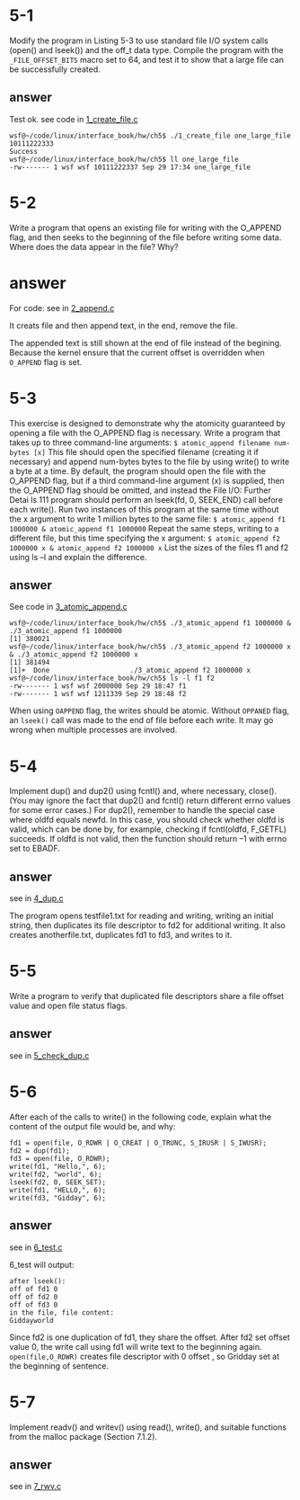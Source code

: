 # 5-1
Modify the program in Listing 5-3 to use standard file I/O system calls (open() and lseek()) and the off_t data type. Compile the program with the `_FILE_OFFSET_BITS` macro set to 64, and test it to show that a large file can be successfully created. 
## answer
Test ok. see code in [1_create_file.c](./1_create_file.c)
```
wsf@~/code/linux/interface_book/hw/ch5$ ./1_create_file one_large_file 10111222333
Success
wsf@~/code/linux/interface_book/hw/ch5$ ll one_large_file
-rw------- 1 wsf wsf 10111222337 Sep 29 17:34 one_large_file
```

# 5-2
Write a program that opens an existing file for writing with the O_APPEND flag, and then seeks to the beginning of the file before writing some data. Where does the data appear in the file? Why? 
# answer
For code: see in [2_append.c](./2_append.c)

It creats file and then append text, in the end, remove the file.

The appended text is still shown at the end of file instead of the begining. Because the kernel ensure that the current offset is overridden when `O_APPEND` flag is set.

# 5-3
This exercise is designed to demonstrate why the atomicity guaranteed by opening a file with the O_APPEND flag is necessary. Write a program that takes up to three command-line arguments: 
`$ atomic_append filename num-bytes [x]`
This file should open the specified filename (creating it if necessary) and append num-bytes bytes to the file by using write() to write a byte at a time. By default, the program should open the file with the O_APPEND flag, but if a third command-line argument (x) is supplied, then the O_APPEND flag should be omitted, and instead the File I/O: Further Detai ls 111 program should perform an lseek(fd, 0, SEEK_END) call before each write(). Run two instances of this program at the same time without the x argument to write 1 million bytes to the same file: 
`$ atomic_append f1 1000000 & atomic_append f1 1000000`
Repeat the same steps, writing to a different file, but this time specifying the x argument:
`$ atomic_append f2 1000000 x & atomic_append f2 1000000 x`
List the sizes of the files f1 and f2 using ls –l and explain the difference.
## answer
See code in [3_atomic_append.c](./3_atomic_append.c)
```
wsf@~/code/linux/interface_book/hw/ch5$ ./3_atomic_append f1 1000000 & ./3_atomic_append f1 1000000
[1] 380021
wsf@~/code/linux/interface_book/hw/ch5$ ./3_atomic_append f2 1000000 x  & ./3_atomic_append f2 1000000 x
[1] 381494
[1]+  Done                    ./3_atomic_append f2 1000000 x
wsf@~/code/linux/interface_book/hw/ch5$ ls -l f1 f2
-rw------- 1 wsf wsf 2000000 Sep 29 18:47 f1
-rw------- 1 wsf wsf 1211339 Sep 29 18:48 f2
```
When using `OAPPEND` flag, the writes should be atomic. 
Without `OPPANED` flag, an `lseek()` call was made to the end of file before each write. It may go wrong when multiple processes are involved.

# 5-4
Implement dup() and dup2() using fcntl() and, where necessary, close(). (You may ignore the fact that dup2() and fcntl() return different errno values for some error cases.) For dup2(), remember to handle the special case where oldfd equals newfd. In this case, you should check whether oldfd is valid, which can be done by, for example, checking if fcntl(oldfd, F_GETFL) succeeds. If oldfd is not valid, then the function should return –1 with errno set to EBADF. 
## answer
see in [4_dup.c](./4_dup.c)

The program opens testfile1.txt for reading and writing, writing an initial string, then duplicates its file descriptor to fd2 for additional writing. It also creates anotherfile.txt, duplicates fd1 to fd3, and writes to it.

# 5-5
Write a program to verify that duplicated file descriptors share a file offset value and open file status flags.
## answer
see in [5_check_dup.c](./5_check_dup.c)

# 5-6
After each of the calls to write() in the following code, explain what the content of the output file would be, and why:
```
fd1 = open(file, O_RDWR | O_CREAT | O_TRUNC, S_IRUSR | S_IWUSR);
fd2 = dup(fd1);
fd3 = open(file, O_RDWR);
write(fd1, "Hello,", 6);
write(fd2, "world", 6);
lseek(fd2, 0, SEEK_SET);
write(fd1, "HELLO,", 6);
write(fd3, "Gidday", 6);
```
## answer
see in [6_test.c](./6_test.c)

6_test will output:
```
after lseek():
off of fd1 0
off of fd2 0
off of fd3 0
in the file, file content:
Giddayworld
```
Since fd2 is one duplication of fd1, they share the offset. After fd2 set offset value 0, the write call using fd1 will write text to the beginning again. `open(file,O_RDWR)` creates file descriptor with 0 offset , so Gridday set at the beginning of sentence.

# 5-7
Implement readv() and writev() using read(), write(), and suitable functions from the malloc package (Section 7.1.2).
## answer
see in [7_rwv.c](./7_rwv.c)
